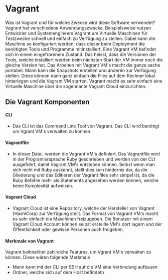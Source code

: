 # Vagrant
Was ist Vagrant und für welche Zwecke wird diese Software verwendet?
Vagrant hat verschiedene Anwendungszwecke. Beispielsweise nutzen Entwickler und Systemengineers Vagrant um Virtuelle Maschinen für Testzwecke schnell und einfach zu Verfügung zu stellen.
Dabei kann die Maschine so konfiguriert werden, dass dieser beim Deployment die benötigten Tools und Programme mitinstalliert.
Eine Vagrant VM befindet sich in einem eingefrorenem Zustand. Das heisst, dass die Versionen der Tools, welche installiert werden beim nächsten Start der VM immer noch die gleiche Version hat.
Das Arbeiten mit Vagrant VM's macht die ganze sache portabel. Mann kann die Snapshots erstellen und anderen zur Verfügung stellen.
Diese können dann ganz einfach die Files auf dem Rechner lokal hinterlegen und die Vagrant VM starten.
Vagrant macht es sehr einfach eine Virtuelle Maschine über die sogennante Vagrant Cloud einzurichten.

## Die Vagrant Komponenten
#### CLI
* Das CLI ist das Command Line Tool von Vagrant. Das CLI wird benötigt um Vgrant VM's verwalten zu können.
#### Vagrantfile
* In dieser Datei, werden die Vagrant VM's definiert. Das Vagrantfile wird in der Programiersprache Ruby geschrieben und werden von der CLI ausgeführt, damit Vagrant VM's entstehen können. Selbst wenn man sich nicht mit Ruby auskennt, stellt dies kein hindernis dar, da die Gliederung und das Editieren der Vagrant files sehr simpel ist, da die Ruby Befehle mehr als Statements angesehen werden können, welche keine Komplexität aufweisen.
#### Vagrant Cloud
* Vagrant Cloud ist eine Repository, welche der Hersteller von Vagrant (HashiCorp) zur Verfügung stellt. Das Format von Vagrant VM's macht es sehr einfach die Maschinen freizugeben. Die Benutzer mit einem Vagrant Cloud Account können selbst erstellte VM's dort lagern und  der Öffentlichkeit oder gewisse Personen auch freigeben.
#### Merkmale von Vagrant
Vagrant beihnahltet zahlreiche Features, um Vgrant VM's verwalten zu können. Diese wären folgende Merkmale
* Mann kann mit der CLI per SSH auf die VM eine Verbindung aufbauen
* Ordner, welche sich auf dem Host befindetn
